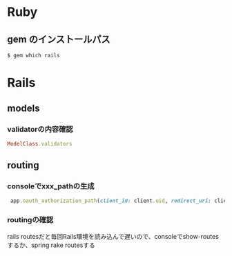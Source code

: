 # Ruby
## gem のインストールパス
```
$ gem which rails
```

# Rails
## models
### validatorの内容確認

```ruby
ModelClass.validators
```

## routing
### consoleでxxx_pathの生成

```ruby
 app.oauth_authorization_path(client_id: client.uid, redirect_uri: client.redirect_uri, response_type: 'code', scope: client.scopes)
```

### routingの確認

rails routesだと毎回Rails環境を読み込んで遅いので、consoleでshow-routesするか、spring rake routesする
